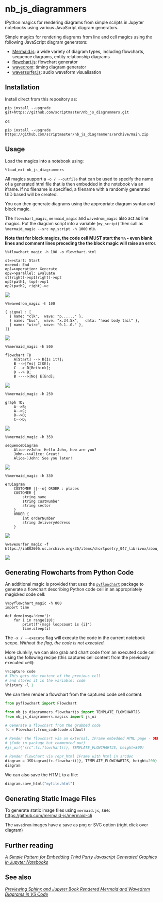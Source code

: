 # nb_js_diagrammers

IPython magics for rendering diagrams from simple scripts in Jupyter notebooks using various JavaScript diagram generators.

Simple magics for rendering diagrams from line and cell magics using the following JavaScript diagram generators:

- [Mermaid.js](https://mermaid-js.github.io/mermaid/#/): a wide variety of diagram types, including flowcharts, sequence diagrams, entity relationship diagrams
- [flowchart.js](http://flowchart.js.org/): flowchart generator
- [wavedrom](https://github.com/wavedrom/wavedrom): timing diagram generator
- [waversurfer.js](https://wavesurfer-js.org/): audio waveform visualisation

## Installation

Install direct from this repository as:

`pip install --upgrade git+https://github.com/scriptmaster/nb_js_diagrammers.git`

or:

`pip install --upgrade https://github.com/scriptmaster/nb_js_diagrammers/archive/main.zip`

## Usage

Load the magics into a notebook using:

`%load_ext nb_js_diagrammers`

All magics support a `-o / --outfile` that can be used to specify the name of a generated html file that is then embedded in the notebook via an iframe. If no filename is specified, a filename with a randomly generated UID based will be created.
 
You can then generate diagrams using the appropriate diagram syntax and block magic.

The `flowchart_magic`, `mermaid_magic` and `wavedrom_magic` also act as line magics. Put the diagram script into a variable (`my_script`) then call as `%mermaid_magic --src my_script -h 1000` etc.

__Note that for block magics, the code cell MUST start the `%%` - even blank lines and comment lines preceding the the block magic will raise an error.__

```text
%%flowchart_magic -h 100 -o flowchart.html

st=>start: Start
e=>end: End
op1=>operation: Generate
op2=>parallel: Evaluate
st(right)->op1(right)->op2
op2(path1, top)->op1
op2(path2, right)->e
```

![](images/js_diag_magic_flowchart.png)

```text
%%wavedrom_magic -h 100

{ signal : [
  { name: "clk",  wave: "p......" },
  { name: "bus",  wave: "x.34.5x",   data: "head body tail" },
  { name: "wire", wave: "0.1..0." },
]}
```

![](images/js_diag_magic_wavedrom.png)

```text
%%mermaid_magic -h 500

flowchart TD
    A[Start] --> B{Is it?};
    B -->|Yes| C[OK];
    C --> D[Rethink];
    D --> B;
    B ---->|No| E[End];
```

![](images/js_diag_magic_mermaid0.png)

```text
%%mermaid_magic -h 250

graph TD;
    A-->B;
    A-->C;
    B-->D;
    C-->D;
```

![](images/js_diag_magic_mermaid1.png)

```text
%%mermaid_magic -h 350

sequenceDiagram
    Alice->>John: Hello John, how are you?
    John-->>Alice: Great!
    Alice-)John: See you later!
```

![](images/js_diag_magic_mermaid2.png)

```text
%%mermaid_magic -h 330

erDiagram
    CUSTOMER ||--o{ ORDER : places
    CUSTOMER {
        string name
        string custNumber
        string sector
    }
    ORDER {
        int orderNumber
        string deliveryAddress
    }
```

![](images/js_diag_magic_mermaid3.png)

```text
%wavesurfer_magic -f https://ia802606.us.archive.org/35/items/shortpoetry_047_librivox/abou_ben_adhem_hunt_mlb.mp3
```

![](images/js_diag_magicwavesurfer.png)

## Generating Flowcharts from Python Code

An additional magic is provided that uses the [`pyflowchart`](https://github.com/cdfmlr/pyflowchart/) package to generate a flowchart describing Python code cell in an appropriately magicked code cell:

```text
%%pyflowchart_magic -h 800
import time

def demo(msg='demo'):
    for i in range(10):
        print(f'{msg} loopcount is {i}')
        time.sleep(i)
```

The `-x / --execute` flag will execute the code in the current notebook scope. *Without the flag, the code is not executed.*

More clunkily, we can also grab and chart code from an executed code cell using the following recipe (this captures cell content from the previously executed cell):

```python
%%capture code
# This gets the content of the previous cell
# and stores it in the variable: code
%history -l 1
```

We can then render a flowchart from the captured code cell content:

```python
from pyflowchart import Flowchart

from nb_js_diagrammers.flowchartjs import TEMPLATE_FLOWCHARTJS
from nb_js_diagrammers.magics import js_ui

# Generate a flowchart from the grabbed code
fc = Flowchart.from_code(code.stdout)

# Render the flowchart via an external, IFrame embedded HTML page - DEPRECATED
# (Code in package but commented out)
#js_ui({"src":fc.flowchart()}, TEMPLATE_FLOWCHARTJS, height=800)

# Render flowchart via repr_html IFrame with html in srcdoc
diagram = JSDiagram(fc.flowchart()}, TEMPLATE_FLOWCHARTJS, height=200)
diagram
```

We can also save the HTML to a file:

```python
diagram.save_html("myfile.html")
```

## Generating Static Image Files

To generate static image files using `mermaid.js`, see: https://github.com/mermaid-js/mermaid-cli

The `wavedrom` images have a save as png or SVG option (right click over diagram)

## Further reading

[*A Simple Pattern for Embedding Third Party Javascript Generated Graphics in Jupyter Notebooks*](https://blog.ouseful.info/2021/09/30/a-simple-pattern-for-embedding-third-party-javascript-generated-graphics-in-jupyter-notebools/)

## See also

[*Previewing Sphinx and Jupyter Book Rendered Mermaid and Wavedrom Diagrams in VS Code*](https://blog.ouseful.info/2021/11/02/previewing-sphinx-and-jupyter-book-rendered-mermaid-and-wavedrom-diagrams-in-vs-code/)
